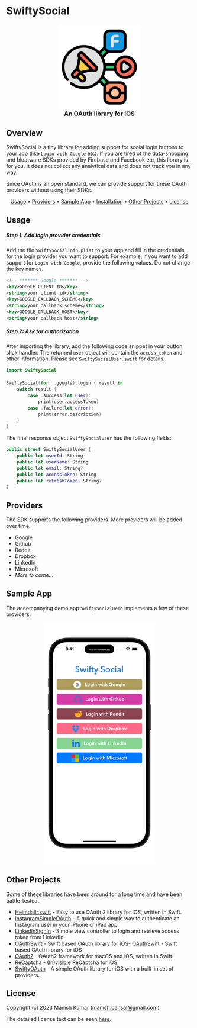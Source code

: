 # SwiftySocial


<h3 align="center">
  <img src="https://github.com/manishkumar03/SwiftySocial/blob/main/Resources/SwiftySocial_AppIcon.jpg" width="224px"/><br/>
  An OAuth library for iOS
</h3>

## Overview
SwiftySocial is a tiny library for adding support for social login buttons to your app (like `Login with Google` etc). If you are tired of the data-snooping and bloatware SDKs provided by Firebase and Facebook etc, this library is for you. It does not collect any analytical data and does not track you in any way.

Since OAuth is an open standard, we can provide support for these OAuth providers without using their SDKs.

 
<p align="center">
  <a href="#usage">Usage</a> • <a href="#providers">Providers</a> •  <a href="#sample-app">Sample App</a> • <a href="#installation">Installation</a> • <a href="#other-projects">Other Projects</a> • <a href="#license">License</a>
</p>

## Usage

##### Step 1: Add login provider credentials

Add the file `SwiftySocialInfo.plist` to your app and fill in the credentials for the login provider you want to support. For example, if you want to add support for `Login with Google`, provide the following values. Do not change the key names.

```xml
<!-- ******* Google ******* -->
<key>GOOGLE_CLIENT_ID</key>
<string>your client id</string>
<key>GOOGLE_CALLBACK_SCHEME</key>
<string>your callback scheme</string>
<key>GOOGLE_CALLBACK_HOST</key>
<string>your callback host</string>
```

##### Step 2: Ask for authorization 

After importing the library, add the following code snippet in your button click handler. The returned `user` object will contain the `access_token` and other information. Please see `SwiftySocialUser.swift` for details.

```swift
import SwiftySocial

SwiftySocial(for: .google).login { result in
    switch result {
        case .success(let user):
            print(user.accessToken)
        case .failure(let error):
            print(error.description)
    }
}
```

The final response object `SwiftySocialUser` has the following fields:

```swift
public struct SwiftySocialUser {
    public let userId: String
    public let userName: String
    public let email: String?
    public let accessToken: String
    public let refreshToken: String?
}
```

## Providers
The SDK supports the following providers. More providers will be added over time.

- Google
- Github
- Reddit
- Dropbox
- LinkedIn
- Microsoft
- *More to come...*

## Sample App
The accompanying demo app `SwiftySocialDemo` implements a few of these providers.

<p align="center">
<img src="https://github.com/manishkumar03/SwiftySocial/blob/main/Resources/SwiftySocial_DemoApp_Screenshot.png" width="300px"/><br/>
</p>

## Other Projects
Some of these libraries have been around for a long time and have been battle-tested.

- [Heimdallr.swift](https://github.com/trivago/Heimdallr.swift) - Easy to use OAuth 2 library for iOS, written in Swift.
- [InstagramSimpleOAuth](https://github.com/rbaumbach/InstagramSimpleOAuth) - A quick and simple way to authenticate an Instagram user in your iPhone or iPad app.
- [LinkedInSignIn](https://github.com/serhii-londar/LinkedInSignIn) - Simple view controller to login and retrieve access token from LinkedIn.
- [OAuthSwift](https://github.com/OAuthSwift/OAuthSwift) - Swift based OAuth library for iOS- [OAuthSwift](https://github.com/OAuthSwift/OAuthSwift) - Swift based OAuth library for iOS
- [OAuth2](https://github.com/p2/OAuth2) - OAuth2 framework for macOS and iOS, written in Swift.
- [ReCaptcha](https://github.com/fjcaetano/ReCaptcha) - (In)visible ReCaptcha for iOS.
- [SwiftyOAuth](https://github.com/delba/SwiftyOAuth) - A simple OAuth library for iOS with a built-in set of providers.

## License

Copyright (c) 2023 Manish Kumar (manish.bansal@gmail.com)

The detailed license text can be seen [here](https://github.com/manishkumar03/SwiftySocial/blob/main/LICENSE.md).

